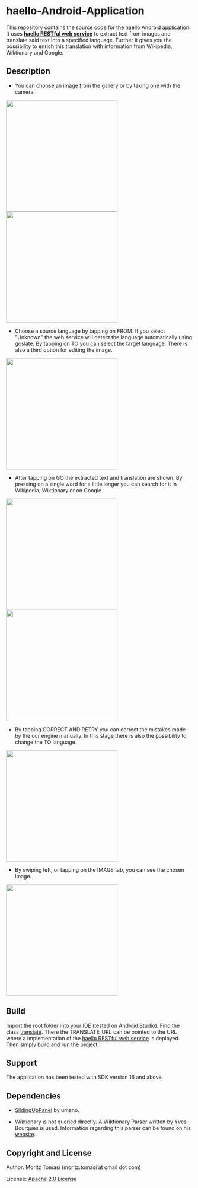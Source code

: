 haello-Android-Application
==========================

This repository contains the source code for the haello Android application. It uses [**haello RESTful web service**](https://github.com/2lastview/haello-Rest-Service)
to extract text from images and translate said text into a specified language. Further it gives you
the possibility to enrich this translation with information from Wikipedia, Wiktionary and Google.

## Description

* You can choose an image from the gallery or by taking one with the camera.

<img src="https://github.com/2lastview/haello-Android-Application/blob/master/screenshots/1.1.png" width="300px" />
<img src="https://github.com/2lastview/haello-Android-Application/blob/master/screenshots/1.2.png" width="300px" />

* Choose a source language by tapping on FROM. If you select "Unknown" the web service will
detect the language automatically using [goslate](http://pythonhosted.org/goslate/).
By tapping on TO you can select the target language. There is also a third option for editing the image.

<img src="https://github.com/2lastview/haello-Android-Application/blob/master/screenshots/2.png" width="300px" />

* After tapping on GO the extracted text and translation are shown. By pressing on a single word for
a little longer you can search for it in Wikipedia, Wiktionary or on Google.

<img src="https://github.com/2lastview/haello-Android-Application/blob/master/screenshots/3.1.png" width="300px" />
<img src="https://github.com/2lastview/haello-Android-Application/blob/master/screenshots/3.2.png" width="300px" />

* By tapping CORRECT AND RETRY you can correct the mistakes made by the ocr engine manually. In this
stage there is also the possibility to change the TO language.

<img src="https://github.com/2lastview/haello-Android-Application/blob/master/screenshots/4.png" width="300px" />

* By swiping left, or tapping on the IMAGE tab, you can see the chosen image.

<img src="https://github.com/2lastview/haello-Android-Application/blob/master/screenshots/5.png" width="300px" />

## Build

Import the root folder into your IDE (tested on Android Studio). Find the class [translate](https://github.com/2lastview/haello-Android-Application/blob/master/app/src/main/java/com/example/moritztomasi/clicklesstextenricherapplication/enrichment/Translate.java). There the
TRANSLATE_URL can be pointed to the URL where a implementation of the [haello RESTful web service](https://github.com/2lastview/haello-Rest-Service)
is deployed. Then simply build and run the project.

## Support

The application has been tested with SDK version 16 and above.

## Dependencies

* [SlidingUpPanel](https://github.com/umano/AndroidSlidingUpPanel) by umano.

* Wiktionary is not queried directly. A Wiktionary Parser written by Yves Bourques is used. Information
regarding this parser can be found on his [website](http://www.igrec.ca/projects/wiktionary-text-parser/).

## Copyright and License

Author: Moritz Tomasi (moritz.tomasi at gmail dot com)

License: [Apache 2.0 License](https://github.com/2lastview/haello-Android-Application/blob/master/LICENSE)
